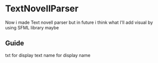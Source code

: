 # TextNovellParser
Now i made Text novell parser but in future i think what I'll add visual by using SFML library maybe 

## Guide
txt for display text
name for display name

<pic src = "example.png">
